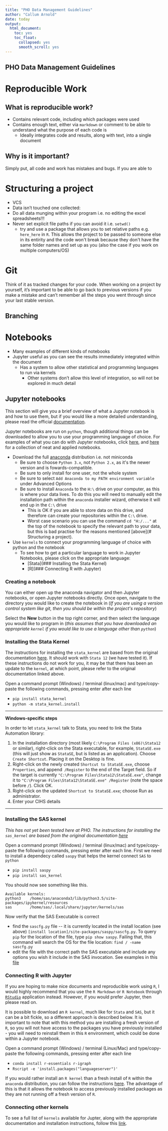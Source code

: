 ```yaml
---
title: "PHO Data Management Guidelines"
author: "Callum Arnold"
date: today
output:
  html_document:
    toc: yes
    toc_float:
      collapsed: yes
      smooth_scroll: yes
---
```


PHO Data Management Guidelines
------------------------------

# Reproducible Work

## What is reproducible work?

- Contains relevant code, including which packages were used
- Contains enough text, either via `markdown` or comment to be able to understand what the purpose of each code is
    - Ideally integrates code and results, along with text, into a single document

## Why is it important?

Simply put, all code and work has mistakes and bugs. If you are able to


# Structuring a project

- VCS
- Data isn’t touched one collected:
- Do all data munging within your program i.e. no editing the excel spreadsheets!!!
- Never set explicit file paths if you can avoid it i.e. `setwd()`
    - try and use a package that allows you to set relative paths e.g. `here_here` in `R`. This allows the project to be passed to someone else in its entirity and the code won't break because they don't have the same folder names and set up as you (also the case if you work on multiple computers/OS)

# Git

Think of it as tracked changes for your code. When working on a project by yourself, it’s important to be able to go back to previous versions if you make a mistake and can’t remember all the steps you went through since your last stable version.

## Branching

# Notebooks

- Many examples of different kinds of notebooks
- Jupyter useful as you can see the results immediately integrated within the document
    - Has a system to allow other statistical and programming languages to run via kernels
        - Other systems don’t allow this level of integration, so will not be explored in much detail

## Jupyter notebooks

This section will give you a brief overview of what a Jupyter notebook is and how to use them, but if you would like a more detailed understanding, please read the official [documentation](https://jupyter-notebook.readthedocs.io/en/stable/notebook.html).

Jupyter notebooks are run on `python`, though additional things can be downloaded to allow you to use your programming language of choice. For examples of what you can do with Jupyter notebooks, click [here](), and [here](https://github.com/jupyter/jupyter/wiki/A-gallery-of-interesting-Jupyter-Notebooks#programming-and-computer-science) for a collection of neat and applied notebooks.

- Download the full [anaconda](https://www.anaconda.com/download/) distribution i.e. not miniconda
    - Be sure to choose `Python 3.x`, not `Python 2.x`, as it's the newer version and is fowards-compatible.
    - Be sure to only install for one user, not the whole system
    - Be sure to select `Add Anaconda to my PATH environment variable` under Advanced Options
    - Be sure to install `Anaconda` to the `H:\` drive on your computer, as this is where your data lives. To do this you will need to manually edit the installation path within the `anaconda` installer wizard, otherwise it will end up in the `C:\` drive
        - This is OK if you are able to store data on this drive, and therefore can create your repositories within the `C:\` drive.
        - Worst case scenario you can use the command `cd "H:/..."` at the top of the notebook to specify the relevant path to your data, but this is bad practise for the reasons mentioned [above](# Structuring a project).
- Use `kernels` to connect your programming language of choice with python and the notebook
    - To see how to get a particular language to work in Jupyter Notebooks, please click on the appropriate language:
        - [Stata](### Installing the Stata Kernel)
        - [R](### Connecting R with Jupyter)

### Creating a notebook

You can either open up the anaconda navigator and then Jupyter notebooks, or open Jupyter notebooks directly. Once open, navigate to the directory you would like to create the notebook in (*If you are using a version control system like git, then you should be within the project's repository*)

Select the **New** button in the top right corner, and then select the language you would like to program in (*this assumes that you have downloaded an appropriate `kernel` if you would like to use a language other than `python`*)

### Installing the Stata Kernel

The instructions for installing the `stata_kernel` are based from the original documentation [here](https://kylebarron.github.io/stata_kernel/getting_started/). It should work with `Stata 12` (we have tested it). If these instructions do not work for you, it may be that there has been an update to the `kernel`, at which point, please refer to the original documentation linked above.

Open a command prompt (Windows) / terminal (linux/mac) and type/copy-paste the following commands, pressing enter after each line

- `pip install stata_kernel`
- `python -m stata_kernel.install`

---
**Windows-specific steps**

In order to let `stata_kernel` talk to Stata, you need to link the Stata Automation library:

1. In the installation directory (most likely `C:\Program Files (x86)\Stata12` or similar), right-click on the Stata executable, for example, `StataSE.exe` (this will just show as `StataSE`, but is listed as an application). Choose `Create Shortcut`. Placing it on the Desktop is fine.
2. Right-click on the newly created `Shortcut to StataSE.exe`, choose `Properties`, and append` /Register` to the end of the Target field. So if the target is currently `"C:\Program Files\Stata12\StataSE.exe"`, change it to `"C:\Program Files\Stata12\StataSE.exe" /Register` (note the space before `/`). Click OK.
3. Right-click on the updated `Shortcut to StataSE.exe`; choose Run as administrator.
4. Enter your CIHS details
---

### Installing the SAS kernel

*This has not yet been tested here at PHO. The instructions for installing the `sas_kernel` are based from the original documentation [here](https://github.com/sassoftware/sas_kernel)*

Open a command prompt (Windows) / terminal (linux/mac) and type/copy-paste the following commands, pressing enter after each line. First we need to install a dependecy called `saspy` that helps the kernel connect `SAS` to `python`

- `pip install saspy`
- `pip install sas_kernel`

You should now see something like this.

```
Available kernels:
python3    /home/sas/anaconda3/lib/python3.5/site-packages/ipykernel/resources
sas        /home/sas/.local/share/jupyter/kernels/sas
```

Now verify that the SAS Executable is correct

- find the `sascfg.py` file -- it is currently located in the install location (see above) `[install location]/site-packages/saspy/sascfg.py`. To query `pip` for the location of the file, type `pip show saspy`. Failing that, this command will search the OS for the file location: `find / -name sascfg.py`
- edit the file with the correct path the SAS executable and include any options you wish it include in the SAS invocation. See examples in this [file](https://github.com/sassoftware/saspy/blob/master/saspy/sascfg.py)


### Connecting R with Jupyter

If you are hoping to make nice documents and reproducible work using `R`, I would highly recommend that you use the `R Markdown` or `R Notebook` through [`RStudio`](https://www.rstudio.com/products/rstudio/download/) application instead. However, if you would prefer Jupyter, then please read on.

It is possible to download an `R kernel`, much like for `Stata` and `SAS`, but it can be a bit fickle, so a different approach is described below. It is important to note that with this method you are installing a fresh version of `R`, so you will not have access to the packages you have previously installed - you will need to reinstall them in this `R` environment, which could be done within a Jupyter notebook.

Open a command prompt (Windows) / terminal (Linux/Mac) and type/copy-paste the following commands, pressing enter after each line

- `conda install r-essentials r-igraph`
- `Rscript -e 'install.packages("languageserver")'`

If you would rather install an `R kernel` than a fresh install of `R` within the `anaconda` distribution, you can follow the instructions [here](https://richpauloo.github.io/2018-05-16-Installing-the-R-kernel-in-Jupyter-Lab/). The advantage of this is that it allows the notebook to access previously installed packages as they are not running off a fresh version of `R`.


### Connecting other kernels

To see a full list of `kernels` available for Jupter, along with the appropriate documentation and installation instructions, follow this [link](https://github.com/jupyter/jupyter/wiki/Jupyter-kernels).
